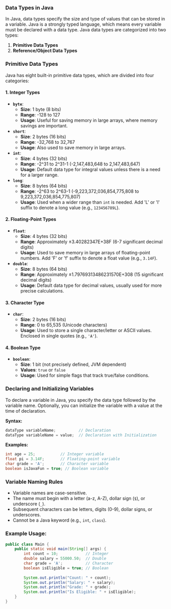 ### Data Types in Java

In Java, data types specify the size and type of values that can be stored in a variable. Java is a strongly typed language, which means every variable must be declared with a data type. Java data types are categorized into two types:

1. **Primitive Data Types**
2. **Reference/Object Data Types**

### Primitive Data Types

Java has eight built-in primitive data types, which are divided into four categories:

#### 1. **Integer Types**
- **`byte`**:
    - **Size**: 1 byte (8 bits)
    - **Range**: -128 to 127
    - **Usage**: Useful for saving memory in large arrays, where memory savings are important.
- **`short`**:
    - **Size**: 2 bytes (16 bits)
    - **Range**: -32,768 to 32,767
    - **Usage**: Also used to save memory in large arrays.
- **`int`**:
    - **Size**: 4 bytes (32 bits)
    - **Range**: -2^31 to 2^31-1 (-2,147,483,648 to 2,147,483,647)
    - **Usage**: Default data type for integral values unless there is a need for a larger range.
- **`long`**:
    - **Size**: 8 bytes (64 bits)
    - **Range**: -2^63 to 2^63-1 (-9,223,372,036,854,775,808 to 9,223,372,036,854,775,807)
    - **Usage**: Used when a wider range than `int` is needed. Add 'L' or 'l' suffix to denote a long value (e.g., `123456789L`).

#### 2. **Floating-Point Types**
- **`float`**:
    - **Size**: 4 bytes (32 bits)
    - **Range**: Approximately ±3.40282347E+38F (6-7 significant decimal digits)
    - **Usage**: Used to save memory in large arrays of floating-point numbers. Add 'F' or 'f' suffix to denote a float value (e.g., `3.14F`).
- **`double`**:
    - **Size**: 8 bytes (64 bits)
    - **Range**: Approximately ±1.79769313486231570E+308 (15 significant decimal digits)
    - **Usage**: Default data type for decimal values, usually used for more precise calculations.

#### 3. **Character Type**
- **`char`**:
    - **Size**: 2 bytes (16 bits)
    - **Range**: 0 to 65,535 (Unicode characters)
    - **Usage**: Used to store a single character/letter or ASCII values. Enclosed in single quotes (e.g., `'A'`).

#### 4. **Boolean Type**
- **`boolean`**:
    - **Size**: 1 bit (not precisely defined, JVM dependent)
    - **Values**: `true` or `false`
    - **Usage**: Used for simple flags that track true/false conditions.

### Declaring and Initializing Variables

To declare a variable in Java, you specify the data type followed by the variable name. Optionally, you can initialize the variable with a value at the time of declaration.

**Syntax:**
```java
dataType variableName;          // Declaration
dataType variableName = value;  // Declaration with Initialization
```

**Examples:**
```java
int age = 25;           // Integer variable
float pi = 3.14F;       // Floating-point variable
char grade = 'A';       // Character variable
boolean isJavaFun = true; // Boolean variable
```

### Variable Naming Rules
- Variable names are case-sensitive.
- The name must begin with a letter (a-z, A-Z), dollar sign (`$`), or underscore (`_`).
- Subsequent characters can be letters, digits (0-9), dollar signs, or underscores.
- Cannot be a Java keyword (e.g., `int`, `class`).

### Example Usage:
```java
public class Main {
    public static void main(String[] args) {
        int count = 10;            // Integer
        double salary = 55000.50;  // Double
        char grade = 'A';          // Character
        boolean isEligible = true; // Boolean
        
        System.out.println("Count: " + count);
        System.out.println("Salary: " + salary);
        System.out.println("Grade: " + grade);
        System.out.println("Is Eligible: " + isEligible);
    }
}
```
